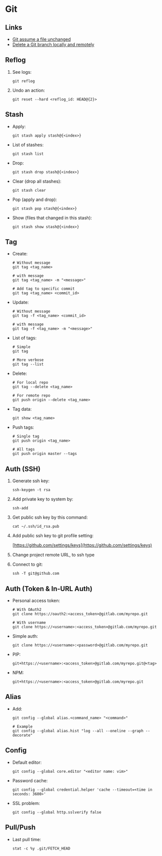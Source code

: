 # Git

## Links

- [Git assume a file unchanged](https://stackoverflow.com/a/10881296)
- [Delete a Git branch locally and remotely](https://stackoverflow.com/questions/2003505/how-do-i-delete-a-git-branch-locally-and-remotely/2003515#2003515)

## Reflog

1. See logs:

   ```
   git reflog
   ```
2. Undo an action:

   ```
   git reset --hard <reflog_id: HEAD@{2}>
   ```

## Stash

- Apply:

  ```
  git stash apply stash@{<index>}
  ```

- List of stashes:

  ```
  git stash list
  ```

- Drop:

  ```
  git stash drop stash@{<index>}
  ```

- Clear (drop all stashes):

  ```
  git stash clear
  ```

- Pop (apply and drop):

  ```
  git stash pop stash@{<index>}
  ```

- Show (files that changed in this stash):

  ```
  git stash show stash@{<index>}
  ```

## Tag

- Create:

  ```
  # Without message
  git tag <tag_name>

  # with message
  git tag <tag_name> -m "<message>"

  # Add tag to specific commit
  git tag <tag_name> <commit_id>
  ```

- Update:

  ```
  # Without message
  git tag -f <tag_name> <commit_id>

  # with message
  git tag -f <tag_name> -m "<message>"
  ```

- List of tags:

  ```
  # Simple
  git tag

  # More verbose
  git tag --list
  ```

- Delete:

  ```
  # For local repo
  git tag --delete <tag_name>

  # For remote repo
  git push origin --delete <tag_name>
  ```

- Tag data:

  ```
  git show <tag_name>
  ```

- Push tags:

  ```
  # Single tag
  git push origin <tag_name>

  # All tags
  git push origin master --tags
  ```

## Auth (SSH)

1. Generate ssh key:

   ```
   ssh-keygen -t rsa
   ```
2. Add private key to system by:

   ```
   ssh-add
   ```
3. Get public ssh key by this command:

   ```
   cat ~/.ssh/id_rsa.pub
   ```
4. Add public ssh key to git profile setting:

   [https://github.com/settings/keys](https://github.com/settings/keys)
5. Change project remote URL, to ssh type
6. Connect to git:

   ```
   ssh -T git@github.com
   ```

## Auth (Token & In-URL Auth)

- Personal access token:

  ```
  # With OAuth2
  git clone https://oauth2:<access_token>@gitlab.com/myrepo.git

  # With username
  git clone https://<username>:<access_token>@gitlab.com/myrepo.git
  ```

- Simple auth:

  ```
  git clone https://<username>:<password>@gitlab.com/myrepo.git
  ```

- PIP:

  ```
  git+https://<username>:<access_token>@gitlab.com/myrepo.git@<tag>
  ```

- NPM:

  ```
  git+https://<username>:<access_token>@gitlab.com/myrepo.git
  ```


## Alias

- Add:

  ```
  git config --global alias.<command_name> "<command>"

  # Example
  git config --global alias.hist "log --all --oneline --graph --decorate"
  ```

## Config

- Default editor:

  ```
  git config --global core.editor "<editor name: vim>"
  ```
- Password cache:

  ```
  git config --global credential.helper 'cache --timeout=<time in seconds: 3600>'
  ```
- SSL problem:

  ```
  git config --global http.sslverify false
  ```

## Pull/Push

- Last pull time:

  ```
  stat -c %y .git/FETCH_HEAD
  ```
